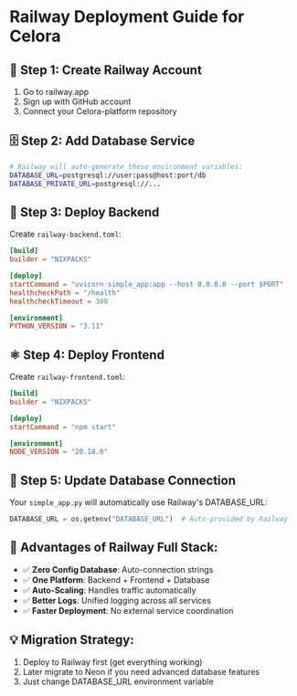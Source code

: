 # Railway Deployment Guide for Celora

## 🚂 Step 1: Create Railway Account
1. Go to railway.app
2. Sign up with GitHub account
3. Connect your Celora-platform repository

## 🗄️ Step 2: Add Database Service
```bash
# Railway will auto-generate these environment variables:
DATABASE_URL=postgresql://user:pass@host:port/db
DATABASE_PRIVATE_URL=postgresql://...
```

## 🐍 Step 3: Deploy Backend
Create `railway-backend.toml`:
```toml
[build]
builder = "NIXPACKS"

[deploy]
startCommand = "uvicorn simple_app:app --host 0.0.0.0 --port $PORT"
healthcheckPath = "/health"
healthcheckTimeout = 300

[environment]
PYTHON_VERSION = "3.11"
```

## ⚛️ Step 4: Deploy Frontend  
Create `railway-frontend.toml`:
```toml
[build]
builder = "NIXPACKS"

[deploy]
startCommand = "npm start"

[environment]
NODE_VERSION = "20.18.0"
```

## 🔄 Step 5: Update Database Connection
Your `simple_app.py` will automatically use Railway's DATABASE_URL:
```python
DATABASE_URL = os.getenv("DATABASE_URL")  # Auto-provided by Railway
```

## 🎯 Advantages of Railway Full Stack:
- ✅ **Zero Config Database**: Auto-connection strings
- ✅ **One Platform**: Backend + Frontend + Database
- ✅ **Auto-Scaling**: Handles traffic automatically  
- ✅ **Better Logs**: Unified logging across all services
- ✅ **Faster Deployment**: No external service coordination

## 💡 Migration Strategy:
1. Deploy to Railway first (get everything working)
2. Later migrate to Neon if you need advanced database features
3. Just change DATABASE_URL environment variable
